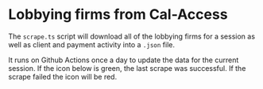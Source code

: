# Lobbying firms from Cal-Access


The `scrape.ts` script will download all of the lobbying firms for a session as well as client and payment activity into a `.json` file.

It runs on Github Actions once a day to update the data for the current session. If the icon below is green, the last scrape was successful. If the scrape failed the icon will be red.